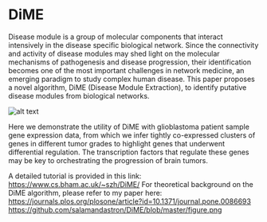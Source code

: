 # DiME
Disease module is a group of molecular components that interact intensively in the disease specific biological network. Since the connectivity and activity of disease modules may shed light on the molecular mechanisms of pathogenesis and disease progression, their identification becomes one of the most important challenges in network medicine, an emerging paradigm to study complex human disease. This paper proposes a novel algorithm, DiME (Disease Module Extraction), to identify putative disease modules from biological networks.

![alt text](https://github.com/salamandastron/DiME/blob/master/figure.png)

Here we demonstrate the utility of DiME with glioblastoma patient sample gene expression data, from which we infer tightly co-expressed clusters of genes in different tumor grades to highlight genes that underwent differential regulation. The transcription factors that regulate these genes may be key to orchestrating the progression of brain tumors.

A detailed tutorial is provided in this link: https://www.cs.bham.ac.uk/~szh/DiME/
For theoretical background on the DiME algorithm, please refer to my paper here: https://journals.plos.org/plosone/article?id=10.1371/journal.pone.0086693
https://github.com/salamandastron/DiME/blob/master/figure.png
